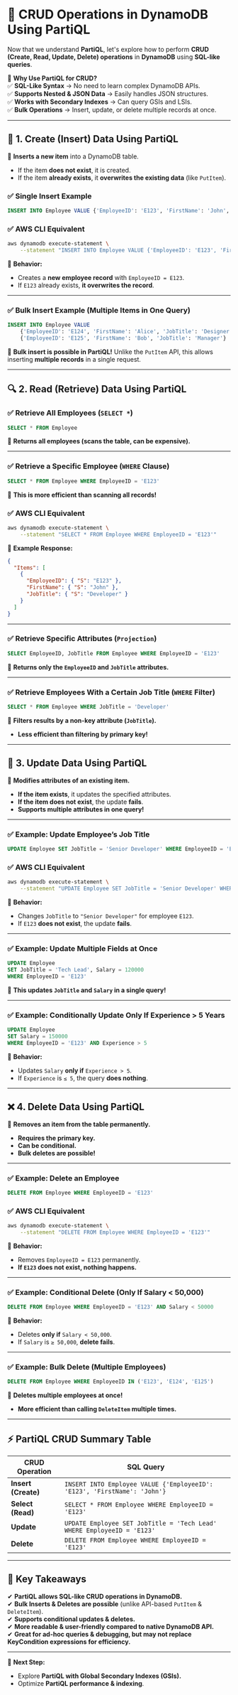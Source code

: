 # 🔄 **CRUD Operations in DynamoDB Using PartiQL**

Now that we understand **PartiQL**, let's explore how to perform **CRUD (Create, Read, Update, Delete) operations** in **DynamoDB** using **SQL-like queries**.

🚀 **Why Use PartiQL for CRUD?**  
✅ **SQL-Like Syntax** → No need to learn complex DynamoDB APIs.  
✅ **Supports Nested & JSON Data** → Easily handles JSON structures.  
✅ **Works with Secondary Indexes** → Can query GSIs and LSIs.  
✅ **Bulk Operations** → Insert, update, or delete multiple records at once.

---

## 📝 **1. Create (Insert) Data Using PartiQL**

📌 **Inserts a new item** into a DynamoDB table.

- If the item **does not exist**, it is created.
- If the item **already exists**, it **overwrites the existing data** (like `PutItem`).

### ✅ **Single Insert Example**

```sql
INSERT INTO Employee VALUE {'EmployeeID': 'E123', 'FirstName': 'John', 'JobTitle': 'Developer'}
```

### ✅ **AWS CLI Equivalent**

```sh
aws dynamodb execute-statement \
    --statement "INSERT INTO Employee VALUE {'EmployeeID': 'E123', 'FirstName': 'John', 'JobTitle': 'Developer'}"
```

📌 **Behavior:**

- Creates a **new employee record** with `EmployeeID = E123`.
- If `E123` already exists, **it overwrites the record**.

---

### ✅ **Bulk Insert Example** (Multiple Items in One Query)

```sql
INSERT INTO Employee VALUE
    {'EmployeeID': 'E124', 'FirstName': 'Alice', 'JobTitle': 'Designer'},
    {'EmployeeID': 'E125', 'FirstName': 'Bob', 'JobTitle': 'Manager'}
```

📌 **Bulk insert is possible in PartiQL!** Unlike the `PutItem` API, this allows inserting **multiple records** in a single request.

---

## 🔍 **2. Read (Retrieve) Data Using PartiQL**

### ✅ **Retrieve All Employees (`SELECT *`)**

```sql
SELECT * FROM Employee
```

📌 **Returns all employees (scans the table, can be expensive).**

---

### ✅ **Retrieve a Specific Employee (`WHERE` Clause)**

```sql
SELECT * FROM Employee WHERE EmployeeID = 'E123'
```

📌 **This is more efficient than scanning all records!**

### ✅ **AWS CLI Equivalent**

```sh
aws dynamodb execute-statement \
    --statement "SELECT * FROM Employee WHERE EmployeeID = 'E123'"
```

📌 **Example Response:**

```json
{
  "Items": [
    {
      "EmployeeID": { "S": "E123" },
      "FirstName": { "S": "John" },
      "JobTitle": { "S": "Developer" }
    }
  ]
}
```

---

### ✅ **Retrieve Specific Attributes (`Projection`)**

```sql
SELECT EmployeeID, JobTitle FROM Employee WHERE EmployeeID = 'E123'
```

📌 **Returns only the `EmployeeID` and `JobTitle` attributes.**

---

### ✅ **Retrieve Employees With a Certain Job Title (`WHERE` Filter)**

```sql
SELECT * FROM Employee WHERE JobTitle = 'Developer'
```

📌 **Filters results by a non-key attribute (`JobTitle`).**

- **Less efficient than filtering by primary key!**

---

## 🔄 **3. Update Data Using PartiQL**

📌 **Modifies attributes of an existing item.**

- **If the item exists**, it updates the specified attributes.
- **If the item does not exist**, the update **fails**.
- **Supports multiple attributes in one query!**

---

### ✅ **Example: Update Employee’s Job Title**

```sql
UPDATE Employee SET JobTitle = 'Senior Developer' WHERE EmployeeID = 'E123'
```

### ✅ **AWS CLI Equivalent**

```sh
aws dynamodb execute-statement \
    --statement "UPDATE Employee SET JobTitle = 'Senior Developer' WHERE EmployeeID = 'E123'"
```

📌 **Behavior:**

- Changes `JobTitle` to `"Senior Developer"` for employee `E123`.
- If `E123` **does not exist**, the update **fails**.

---

### ✅ **Example: Update Multiple Fields at Once**

```sql
UPDATE Employee
SET JobTitle = 'Tech Lead', Salary = 120000
WHERE EmployeeID = 'E123'
```

📌 **This updates `JobTitle` and `Salary` in a single query!**

---

### ✅ **Example: Conditionally Update Only If Experience > 5 Years**

```sql
UPDATE Employee
SET Salary = 150000
WHERE EmployeeID = 'E123' AND Experience > 5
```

📌 **Behavior:**

- Updates `Salary` **only if** `Experience > 5`.
- If `Experience` is `≤ 5`, the query **does nothing**.

---

## ❌ **4. Delete Data Using PartiQL**

📌 **Removes an item from the table permanently.**

- **Requires the primary key.**
- **Can be conditional.**
- **Bulk deletes are possible!**

---

### ✅ **Example: Delete an Employee**

```sql
DELETE FROM Employee WHERE EmployeeID = 'E123'
```

### ✅ **AWS CLI Equivalent**

```sh
aws dynamodb execute-statement \
    --statement "DELETE FROM Employee WHERE EmployeeID = 'E123'"
```

📌 **Behavior:**

- Removes `EmployeeID = E123` permanently.
- **If `E123` does not exist, nothing happens.**

---

### ✅ **Example: Conditional Delete (Only If Salary < 50,000)**

```sql
DELETE FROM Employee WHERE EmployeeID = 'E123' AND Salary < 50000
```

📌 **Behavior:**

- Deletes **only if** `Salary < 50,000`.
- If `Salary` is `≥ 50,000`, **delete fails**.

---

### ✅ **Example: Bulk Delete (Multiple Employees)**

```sql
DELETE FROM Employee WHERE EmployeeID IN ('E123', 'E124', 'E125')
```

📌 **Deletes multiple employees at once!**

- **More efficient than calling `DeleteItem` multiple times.**

---

## ⚡ **PartiQL CRUD Summary Table**

| CRUD Operation      | SQL Query                                                                |
| ------------------- | ------------------------------------------------------------------------ |
| **Insert (Create)** | `INSERT INTO Employee VALUE {'EmployeeID': 'E123', 'FirstName': 'John'}` |
| **Select (Read)**   | `SELECT * FROM Employee WHERE EmployeeID = 'E123'`                       |
| **Update**          | `UPDATE Employee SET JobTitle = 'Tech Lead' WHERE EmployeeID = 'E123'`   |
| **Delete**          | `DELETE FROM Employee WHERE EmployeeID = 'E123'`                         |

---

## 🎯 **Key Takeaways**

✔ **PartiQL allows SQL-like CRUD operations in DynamoDB.**  
✔ **Bulk Inserts & Deletes are possible** (unlike API-based `PutItem` & `DeleteItem`).  
✔ **Supports conditional updates & deletes.**  
✔ **More readable & user-friendly compared to native DynamoDB API.**  
✔ **Great for ad-hoc queries & debugging, but may not replace KeyCondition expressions for efficiency.**

---

🚀 **Next Step:**

- Explore **PartiQL with Global Secondary Indexes (GSIs).**
- Optimize **PartiQL performance & indexing**.
